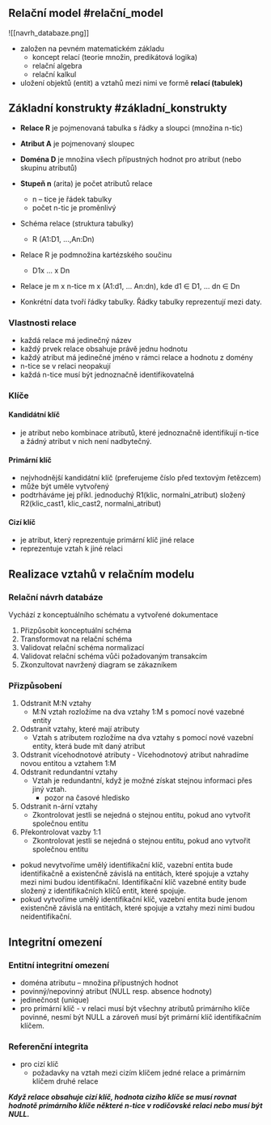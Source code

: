 
## Relační model #relační_model
![[navrh_databaze.png]]
- založen na pevném matematickém základu
	- koncept relací (teorie množin, predikátová logika)
	- relační algebra
	- relační kalkul
- uložení objektů (entit) a vztahů mezi nimi ve formě **relací (tabulek)**

## Základní konstrukty #základní_konstrukty
- **Relace R** je pojmenovaná tabulka s řádky a sloupci (množina n-tic)

- **Atribut A** je pojmenovaný sloupec
- **Doména D** je množina všech přípustných hodnot pro atribut (nebo skupinu atributů)
- **Stupeň n** (arita) je počet atributů relace
	-  n – tice je řádek tabulky
	- počet n-tic je proměnlivý
- Schéma relace (struktura tabulky)
	- R (A1:D1, ...,An:Dn)
- Relace R je podmnožina kartézského součinu
	- D1x ... x Dn
- Relace je m x n-tice
		m x (A1:d1, ... An:dn), kde d1 ∈ D1, ... dn ∈ Dn
- Konkrétní data tvoří řádky tabulky. Řádky tabulky reprezentují mezi daty.
### Vlastnosti relace
- každá relace má jedinečný název
- každý prvek relace obsahuje právě jednu hodnotu
- každý atribut má jedinečné jméno v rámci relace a hodnotu z domény
- n-tice se v relaci neopakují
- každá n-tice musí být jednoznačně identifikovatelná

### Klíče

#### Kandidátní klíč
- je atribut nebo kombinace atributů, které jednoznačně identifikují n-tice a
žádný atribut v nich není nadbytečný.
#### Primární klíč
- nejvhodnější kandidátní klíč (preferujeme číslo před textovým řetězcem)
- může být uměle vytvořený
- podtrháváme jej příkl.
	jednoduchý R1(klic, normalni_atribut)
	složený R2(klic_cast1, klic_cast2, normalni_atribut)
#### Cizí klíč
- je atribut, který reprezentuje primární klíč jiné relace
- reprezentuje vztah k jiné relaci
## Realizace vztahů v relačním modelu

### Relační návrh databáze
Vychází z konceptuálního schématu a vytvořené
dokumentace
1. Přizpůsobit konceptuální schéma
2. Transformovat na relační schéma
3. Validovat relační schéma normalizací
4. Validovat relační schéma vůči požadovaným
transakcím
5. Zkonzultovat navržený diagram se zákazníkem

### Přizpůsobení
1. Odstranit M:N vztahy
	- M:N vztah rozložíme na dva vztahy 1:M s pomocí nové vazebné entity
2. Odstranit vztahy, které mají atributy
	- Vztah s atributem rozložíme na dva vztahy s pomocí nové vazební entity, která bude mít daný atribut
3. Odstranit vícehodnotové atributy
		- Vícehodnotový atribut nahradíme novou entitou a vztahem 1:M
4. Odstranit redundantní vztahy
	- Vztah je redundantní, když je možné získat stejnou informaci přes jiný vztah.
		- pozor na časové hledisko
1. Odstranit n-ární vztahy
	- Zkontrolovat jestli se nejedná o stejnou entitu, pokud ano vytvořit společnou entitu
2. Překontrolovat vazby 1:1
	- Zkontrolovat jestli se nejedná o stejnou entitu, pokud ano vytvořit společnou entitu

- pokud nevytvoříme umělý identifikační klíč, vazební entita bude identifikačně a existenčně závislá na entitách, které spojuje a vztahy mezi nimi budou identifikační. Identifikační klíč vazebné entity bude složený z identifikačních klíčů entit, které spojuje.
- pokud vytvoříme umělý identifikační klíč, vazební entita bude jenom existenčně závislá na entitách, které spojuje a vztahy mezi nimi budou neidentifikační.
## Integritní omezení
### Entitní integritní omezení
- doména atributu – množina přípustných hodnot
- povinný/nepovinný atribut (NULL resp. absence hodnoty)
- jedinečnost (unique)
- pro primární klíč - v relaci musí být všechny atributů primárního klíče povinné, nesmí být NULL a zároveň musí být primární klíč identifikačním klíčem.
### Referenční integrita
- pro cizí klíč
	- požadavky na vztah mezi cizím klíčem jedné relace a primárním klíčem druhé relace

***Když relace obsahuje cizí klíč, hodnota cizího klíče se musí rovnat hodnotě primárního klíče některé n-tice v rodičovské relaci nebo musí být NULL.***